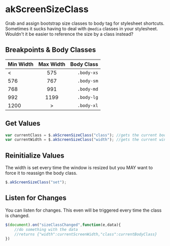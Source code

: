 # akScreenSizeClass
Grab and assign bootstrap size classes to body tag for stylesheet shortcuts. Sometimes it sucks having to deal with `@media` classes in your stylesheet. Wouldn't it be easier to reference the size by a class instead?

## Breakpoints & Body Classes
| Min Width  | Max Width | Body Class  |
| ---------- |:---------:| -----------:|
| <          | 575       | `.body-xs`  |
| 576        | 767       | `.body-sm`  |
| 768        | 991       | `.body-md`  |
| 992        | 1199      | `.body-lg`  |
| 1200       | >         | `.body-xl`  |


## Get Values
```javascript
var currentClass = $.akScreenSizeClass("class"); //gets the current body class assignment
var currentWidth = $.akScreenSizeClass("width"); //gets the current window width
```

## Reinitialize Values
The width is set every time the window is resized but you MAY want to force it to reassign the body class.
```javascript
$.akScreenSizeClass("set");
```

## Listen for Changes
You can listen for changes. This even will be triggered every time the class is changed.
```javascript
$(document).on("sizeClassChanged",function(e,data){
    //do something with the data
	//returns {"width":currentScreenWidth,"class":currentBodyClass}
})
```
